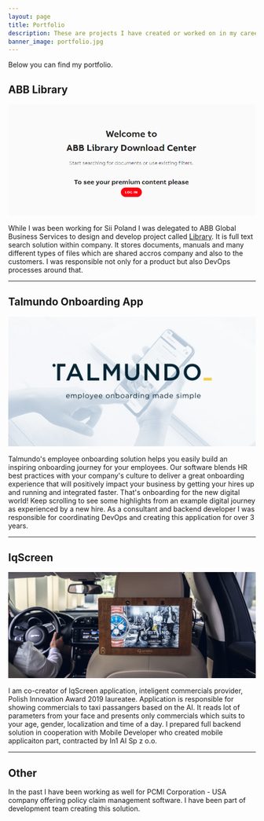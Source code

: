 ```yaml
---
layout: page
title: Portfolio
description: These are projects I have created or worked on in my career.
banner_image: portfolio.jpg
---
```



Below you can find my portfolio.

## ABB Library


![talmundo](/images/abblibrary.png)

While I was been working for Sii Poland I was delegated to ABB Global Business Services to design and develop project called [Library](https://library.abb.com/). It is full text search solution within company. It stores documents, manuals and many different types of files which are shared accros company and also to the customers. I was responsible not only for a product but also DevOps processes around that.

---

## Talmundo Onboarding App

![talmundo](/images/talmundo.jpg)

Talmundo's employee onboarding solution helps you easily build an inspiring onboarding journey for your employees.
Our software blends HR best practices with your company's culture to deliver a great onboarding experience that will positively impact your business by getting your hires up and running and integrated faster. That's onboarding for the new digital world!
Keep scrolling to see some highlights from an example digital journey as experienced by a new hire. 
As a consultant and backend developer I was responsible for coordinating DevOps and creating this application for over 3 years.

---

## IqScreen

![iqscreen](/images/iq.jpg)

I am co-creator of IqScreen application, inteligent commercials provider, Polish Innovation Award 2019 laureatee. Application is responsible for showing commercials to taxi passangers based on the AI. It reads lot of parameters from your face and presents only commercials which suits to your age, gender, localization and time of a day. I prepared full backend solution in cooperation with Mobile Developer who created mobile applicaiton part, contracted by In1 AI Sp z o.o.

---

## Other

In the past I have been working as well for PCMI Corporation - USA company offering policy claim management software. I have been part of development team creating this solution.